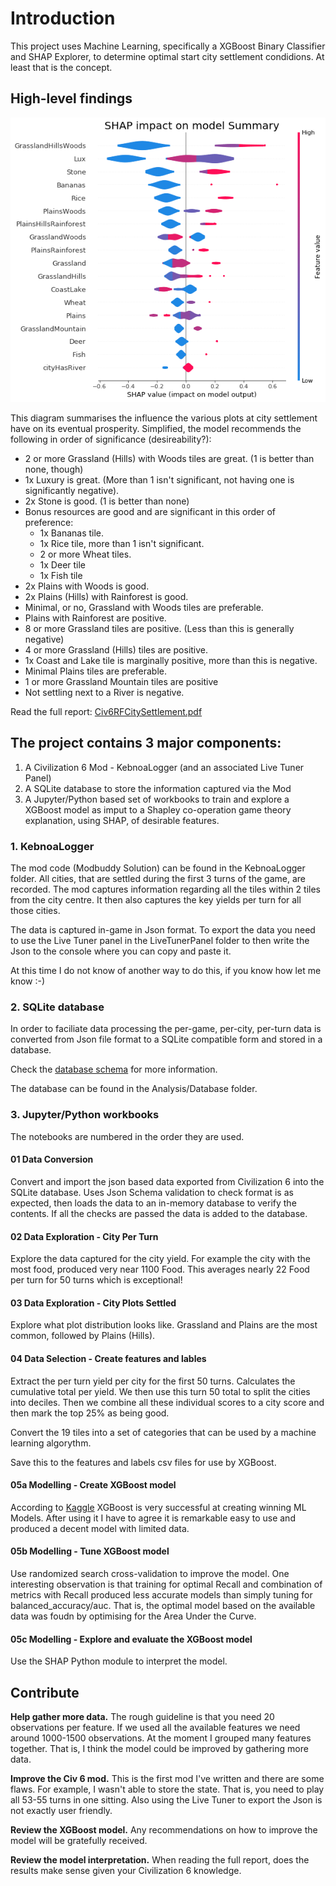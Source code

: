 # Introduction 

This project uses Machine Learning, specifically a XGBoost Binary Classifier and SHAP Explorer, to determine optimal start city settlement condidions. At least that is the concept.

## High-level findings

![SHAP impact on model Summary](/Analysis/Images/SHAP_summary_01.png)

This diagram summarises the influence the various plots at city settlement have on its eventual prosperity. Simplified, the model recommends the following in order of significance (desireability?):

* 2 or more Grassland (Hills) with Woods tiles are great. (1 is better than none, though)
* 1x Luxury is great. (More than 1 isn't significant, not having one is significantly negative).
* 2x Stone is good. (1 is better than none)
* Bonus resources are good and are significant in this order of preference:
  * 1x Bananas tile.
  * 1x Rice tile, more than 1 isn't significant.
  * 2 or more Wheat tiles.
  * 1x Deer tile
  * 1x Fish tile
* 2x Plains with Woods is good.
* 2x Plains (Hills) with Rainforest is good.
* Minimal, or no, Grassland with Woods tiles are preferable.
* Plains with Rainforest are positive.
* 8 or more Grassland tiles are positive. (Less than this is generally negative)
* 4 or more Grassland (Hills) tiles are positive.
* 1x Coast and Lake tile is marginally positive, more than this is negative.
* Minimal Plains tiles are preferable.
* 1 or more Grassland Mountain tiles are positive
* Not settling next to a River is negative.

Read the full report: [Civ6RFCitySettlement.pdf](Civ6RFCitySettlement.pdf)

## The project contains 3 major components:

1. A Civilization 6 Mod - KebnoaLogger (and an associated Live Tuner Panel)
2. A SQLite database to store the information captured via the Mod
3. A Jupyter/Python based set of workbooks to train and explore a XGBoost model as imput to a Shapley co-operation game theory explanation, using SHAP, of desirable features.

### 1. KebnoaLogger

The mod code (Modbuddy Solution) can be found in the KebnoaLogger folder. All cities, that are settled during the first 3 turns of the game, are recorded. The mod captures information regarding all the tiles within 2 tiles from the city centre. It then also captures the key yields per turn for all those cities.

The data is captured in-game in Json format. To export the data you need to use the Live Tuner panel in the LiveTunerPanel folder to then write the Json to the console where you can copy and paste it.

At this time I do not know of another way to do this, if you know how let me know :-)

### 2. SQLite database

In order to faciliate data processing the per-game, per-city, per-turn data is converted from Json file format to a SQLite compatible form and stored in a database.

Check the [database schema](DatabaseDesign/Civ6CitySettlementDataModel_04.pdf) for more information.

The database can be found in the Analysis/Database folder.

### 3. Jupyter/Python workbooks

The notebooks are numbered in the order they are used.

#### 01 Data Conversion

Convert and import the json based data exported from Civilization 6 into the SQLite database. Uses Json Schema validation to check format is as expected, then loads the data to an in-memory database to verify the contents. If all the checks are passed the data is added to the database.

#### 02 Data Exploration - City Per Turn

Explore the data captured for the city yield. For example the city with the most food, produced very near 1100 Food. This averages nearly 22 Food per turn for 50 turns which is exceptional!

#### 03 Data Exploration - City Plots Settled

Explore what plot distribution looks like. Grassland and Plains are the most common, followed by Plains (Hills).

#### 04 Data Selection - Create features and lables

Extract the per turn yield per city for the first 50 turns. Calculates the cumulative total per yield. We then use this turn 50 total to split the cities into deciles. Then we combine all these individual scores to a city score and then mark the top 25% as being good.

Convert the 19 tiles into a set of categories that can be used by a machine learning algorythm.

Save this to the features and labels csv files for use by XGBoost.

#### 05a Modelling - Create XGBoost model

According to [Kaggle](https://www.kaggle.com/) XGBoost is very successful at creating winning ML Models. After using it I have to agree it is remarkable easy to use and produced a decent model with limited data.

#### 05b Modelling - Tune XGBoost model

Use randomized search cross-validation to improve the model. One interesting observation is that training for optimal Recall and combination of metrics with Recall produced less accurate models than simply tuning for balanced_accuracy/auc. That is, the optimal model based on the available data was foudn by optimising for the Area Under the Curve.

#### 05c Modelling - Explore and evaluate the XGBoost model

Use the SHAP Python module to interpret the model.

## Contribute

**Help gather more data.** The rough guideline is that you need 20 observations per feature. If we used all the available features we need around 1000-1500 observations. At the moment I grouped many features together. That is, I think the model could be improved by gathering more data.

**Improve the Civ 6 mod.** This is the first mod I've written and there are some flaws. For example, I wasn't able to store the state. That is, you need to play all 53-55 turns in one sitting. Also using the Live Tuner to export the Json is not exactly user friendly.

**Review the XGBoost model.** Any recommendations on how to improve the model will be gratefully received.

**Review the model interpretation.** When reading the full report, does the results make sense given your Civilization 6 knowledge.
